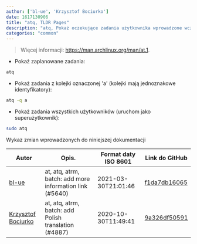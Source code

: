 ```yaml
---
author: ['bl-ue', 'Krzysztof Bociurko']
date: 1617130906
title: "atq, TLDR Pages"
description: "atq, Pokaż oczekujące zadania użytkownika wprowadzone wcześniej przez polecenia `at` lub `batch`."
categories: "common"
---
```

> Więcej informacji: <https://man.archlinux.org/man/at.1>.

- Pokaż zaplanowane zadania:

```bash
atq
```

- Pokaż zadania z kolejki oznaczonej 'a' (kolejki mają jednoznakowe identyfikatory):

```bash
atq -q a
```

- Pokaż zadania wszystkich użytkowników (uruchom jako superużytkownik):

```bash
sudo atq
```
Wykaz zmian wprowadzonych do niniejszej dokumentacji


Autor | Opis. | Format daty ISO 8601 | Link do GitHub
------|-----|-----|-----
[bl-ue](mailto:54780737+bl-ue@users.noreply.github.com) | at, atq, atrm, batch: add more information link (#5640) | 2021-03-30T21:01:46 | [f1da7db16065](https://github.com/tldr-pages/tldr/commit/f1da7db160655446057cf641b5339d2e9273bb7a)
[Krzysztof Bociurko](mailto:chanibal@users.noreply.github.com) | at, atq, atrm, batch: add Polish translation (#4887) | 2020-10-30T11:49:41 | [9a326df50591](https://github.com/tldr-pages/tldr/commit/9a326df50591b12b4be35cf04619cdb492724072)

